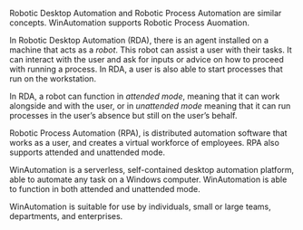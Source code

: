Robotic Desktop Automation and Robotic Process Automation are similar concepts. WinAutomation supports Robotic Process Auomation.

In Robotic Desktop Automation (RDA), there is an agent installed on a machine that acts as a *robot*. This robot can assist a user with their tasks. It can interact with the user and ask for inputs or advice on how to proceed with running a process. In RDA, a user is also able to start processes that run on the workstation.  

In RDA, a robot can function in *attended mode*, meaning that it can work alongside and with the user, or in *unattended mode* meaning that it can run processes in the user’s absence but still on the user’s behalf.

Robotic Process Automation (RPA), is distributed automation software that works as a user, and creates a virtual workforce of employees. RPA also supports attended and unattended mode.

WinAutomation is a serverless, self-contained desktop automation platform, able to automate any task on a Windows computer. WinAutomation is able to function in both attended and unattended mode. 

WinAutomation is suitable for use by individuals, small or large teams, departments, and enterprises. 